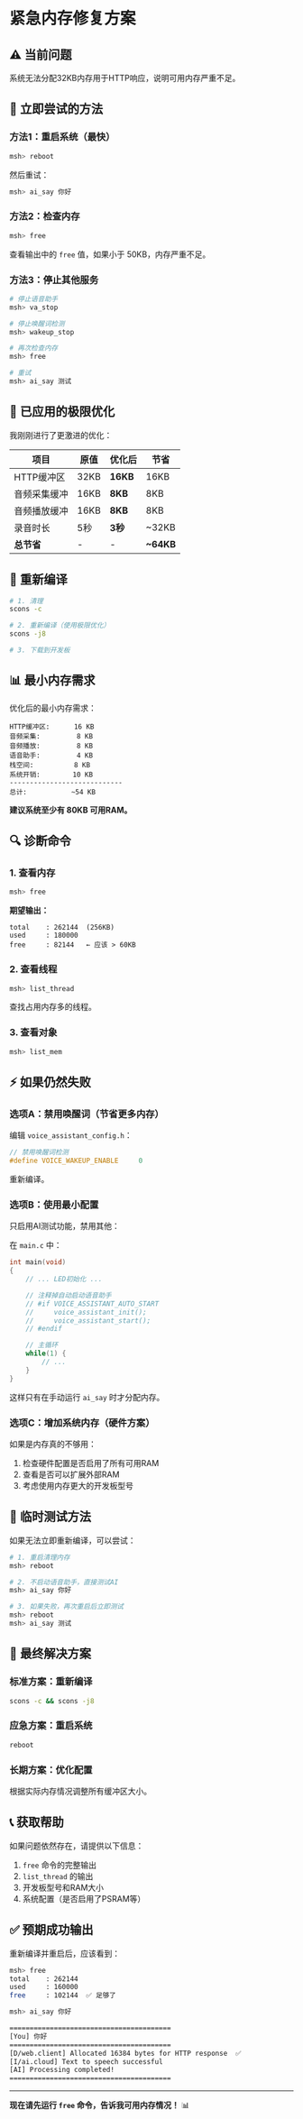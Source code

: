 # 紧急内存修复方案

## ⚠️ 当前问题

系统无法分配32KB内存用于HTTP响应，说明可用内存严重不足。

## 🚨 立即尝试的方法

### 方法1：重启系统（最快）

```bash
msh> reboot
```

然后重试：
```bash
msh> ai_say 你好
```

### 方法2：检查内存

```bash
msh> free
```

查看输出中的 `free` 值，如果小于 50KB，内存严重不足。

### 方法3：停止其他服务

```bash
# 停止语音助手
msh> va_stop

# 停止唤醒词检测
msh> wakeup_stop

# 再次检查内存
msh> free

# 重试
msh> ai_say 测试
```

## 🔧 已应用的极限优化

我刚刚进行了更激进的优化：

| 项目 | 原值 | 优化后 | 节省 |
|------|------|--------|------|
| HTTP缓冲区 | 32KB | **16KB** | 16KB |
| 音频采集缓冲 | 16KB | **8KB** | 8KB |
| 音频播放缓冲 | 16KB | **8KB** | 8KB |
| 录音时长 | 5秒 | **3秒** | ~32KB |
| **总节省** | - | - | **~64KB** |

## 🚀 重新编译

```bash
# 1. 清理
scons -c

# 2. 重新编译（使用极限优化）
scons -j8

# 3. 下载到开发板
```

## 📊 最小内存需求

优化后的最小内存需求：

```
HTTP缓冲区:      16 KB
音频采集:         8 KB  
音频播放:         8 KB
语音助手:         4 KB
栈空间:          8 KB
系统开销:        10 KB
----------------------------
总计:           ~54 KB
```

**建议系统至少有 80KB 可用RAM。**

## 🔍 诊断命令

### 1. 查看内存
```bash
msh> free
```

**期望输出：**
```
total    : 262144  (256KB)
used     : 180000
free     : 82144   ← 应该 > 60KB
```

### 2. 查看线程
```bash
msh> list_thread
```

查找占用内存多的线程。

### 3. 查看对象
```bash
msh> list_mem
```

## ⚡ 如果仍然失败

### 选项A：禁用唤醒词（节省更多内存）

编辑 `voice_assistant_config.h`：

```c
// 禁用唤醒词检测
#define VOICE_WAKEUP_ENABLE     0
```

重新编译。

### 选项B：使用最小配置

只启用AI测试功能，禁用其他：

在 `main.c` 中：

```c
int main(void)
{
    // ... LED初始化 ...

    // 注释掉自动启动语音助手
    // #if VOICE_ASSISTANT_AUTO_START
    //     voice_assistant_init();
    //     voice_assistant_start();
    // #endif

    // 主循环
    while(1) {
        // ...
    }
}
```

这样只有在手动运行 `ai_say` 时才分配内存。

### 选项C：增加系统内存（硬件方案）

如果是内存真的不够用：

1. 检查硬件配置是否启用了所有可用RAM
2. 查看是否可以扩展外部RAM
3. 考虑使用内存更大的开发板型号

## 📝 临时测试方法

如果无法立即重新编译，可以尝试：

```bash
# 1. 重启清理内存
msh> reboot

# 2. 不启动语音助手，直接测试AI
msh> ai_say 你好

# 3. 如果失败，再次重启后立即测试
msh> reboot
msh> ai_say 测试
```

## 🎯 最终解决方案

### 标准方案：重新编译

```bash
scons -c && scons -j8
```

### 应急方案：重启系统

```bash
reboot
```

### 长期方案：优化配置

根据实际内存情况调整所有缓冲区大小。

## 📞 获取帮助

如果问题依然存在，请提供以下信息：

1. `free` 命令的完整输出
2. `list_thread` 的输出
3. 开发板型号和RAM大小
4. 系统配置（是否启用了PSRAM等）

## ✅ 预期成功输出

重新编译并重启后，应该看到：

```bash
msh> free
total    : 262144
used     : 160000
free     : 102144  ✅ 足够了

msh> ai_say 你好

========================================
[You] 你好
========================================
[D/web.client] Allocated 16384 bytes for HTTP response  ✅
[I/ai.cloud] Text to speech successful
[AI] Processing completed!
========================================
```

---

**现在请先运行 `free` 命令，告诉我可用内存情况！** 📊

